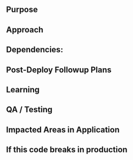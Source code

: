 ## Purpose

## Approach

## Dependencies:

## Post-Deploy Followup Plans

## Learning

## QA / Testing

## Impacted Areas in Application

## If this code breaks in production
